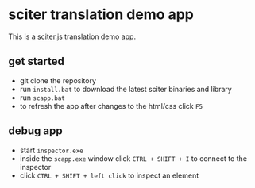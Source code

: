 # sciter translation demo app

This is a [sciter.js](https://sciter.com/) translation demo app.

## get started

- git clone the repository
- run `install.bat` to download the latest sciter binaries and library
- run `scapp.bat`
- to refresh the app after changes to the html/css click `F5`

## debug app

- start `inspector.exe`
- inside the `scapp.exe` window click `CTRL + SHIFT + I` to connect to the inspector
- click `CTRL + SHIFT + left click` to inspect an element
